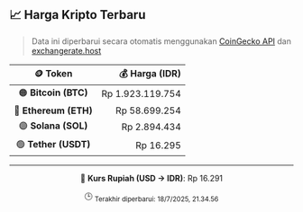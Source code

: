

<!-- HARGA_KRIPTO -->
## 📈 Harga Kripto Terbaru

> Data ini diperbarui secara otomatis menggunakan [CoinGecko API](https://www.coingecko.com/) dan [exchangerate.host](https://exchangerate.host/)

<div align="center">

| 🪙 Token | 💰 Harga (IDR) |
|:------:|---------------:|
| 🟠 **Bitcoin (BTC)**   | Rp 1.923.119.754 |
| 🔵 **Ethereum (ETH)**  | Rp 58.699.254 |
| 🟣 **Solana (SOL)**    | Rp 2.894.434 |
| 🟢 **Tether (USDT)**   | Rp 16.295 |

---

💱 **Kurs Rupiah (USD → IDR)**: Rp 16.291

🕒 <sub>Terakhir diperbarui: 18/7/2025, 21.34.56</sub>

</div>
<!-- /HARGA_KRIPTO -->